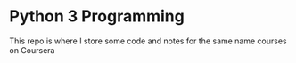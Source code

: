 # Python 3 Programming

This repo is where I store some code and notes for the same name courses on Coursera 
